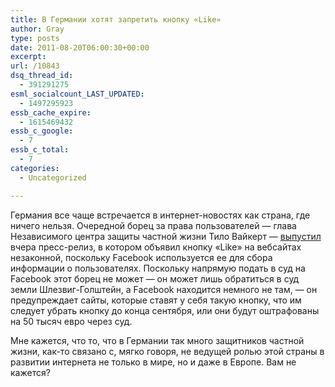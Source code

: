 ```yaml
---
title: В Германии хотят запретить кнопку «Like»
author: Gray
type: posts
date: 2011-08-20T06:00:30+00:00
excerpt:
url: /10843
dsq_thread_id:
  - 391291275
esml_socialcount_LAST_UPDATED:
  - 1497295923
essb_cache_expire:
  - 1615469432
essb_c_google:
  - 7
essb_c_total:
  - 7
categories:
  - Uncategorized

---
```








Германия все чаще встречается в интернет-новостях как страна, где ничего нельзя. Очередной борец за права пользователей — глава Независимого центра защиты частной жизни Тило Вайкерт — [выпустил][1] вчера пресс-релиз, в котором объявил кнопку &#171;Like&#187; на вебсайтах незаконной, поскольку Facebook используется ее для сбора информации о пользователях. Поскольку напрямую подать в суд на Facebook этот борец не может — он может лишь обратиться в суд земли Шлезвиг-Голштейн, а Facebook находится немного не там, — он предупреждает сайты, которые ставят у себя такую кнопку, что им следует убрать кнопку до конца сентября, или они будут оштрафованы на 50 тысяч евро через суд.

Мне кажется, что то, что в Германии так много защитников частной жизни, как-то связано с, мягко говоря, не ведущей ролью этой страны в развитии интернета не только в мире, но и даже в Европе. Вам не кажется?

 [1]: http://siliconfilter.com/germany-vs-facebook-like-button-declared-illegal-sites-threatened-with-fine/